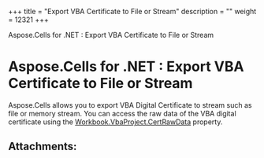 +++
title = "Export VBA Certificate to File or Stream" 
description = "" 
weight = 12321 
+++

Aspose.Cells for .NET : Export VBA Certificate to File or Stream  

# Aspose.Cells for .NET : Export VBA Certificate to File or Stream


Aspose.Cells allows you to export VBA Digital Certificate to stream such as file or memory stream. You can access the raw data of the VBA digital certificate using the [Workbook.VbaProject.CertRawData](https://apireference.aspose.com/net/cells/aspose.cells.vba/vbaproject/properties/certrawdata) property.


## Attachments:


